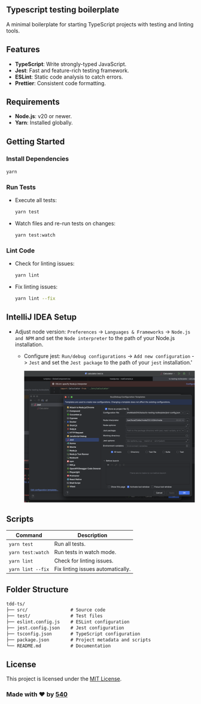 ## Typescript testing boilerplate

A minimal boilerplate for starting TypeScript projects with testing and linting tools.

## Features

- **TypeScript**: Write strongly-typed JavaScript.
- **Jest**: Fast and feature-rich testing framework.
- **ESLint**: Static code analysis to catch errors.
- **Prettier**: Consistent code formatting.

## Requirements

- **Node.js**: v20 or newer.
- **Yarn**: Installed globally.

## Getting Started

### Install Dependencies

```bash
yarn
```

### Run Tests

- Execute all tests:

  ```bash
  yarn test
  ```

- Watch files and re-run tests on changes:

  ```bash
  yarn test:watch
  ```

### Lint Code

- Check for linting issues:

  ```bash
  yarn lint
  ```

- Fix linting issues:

  ```bash
  yarn lint --fix
  ```

## IntelliJ IDEA Setup

- Adjust node version: `Preferences` -> `Languages & Frameworks` -> `Node.js and NPM` and set the `Node interpreter` to the path of your Node.js installation.

  - Configure jest: `Run/debug configurations` -> `Add new configuration` -> `Jest` and set the `Jest package` to the path of your `jest` installation.'

    ![jestconfig.png](Intellij_Jest_config.png)

## Scripts

| Command           | Description                       |
| ----------------- | --------------------------------- |
| `yarn test`       | Run all tests.                    |
| `yarn test:watch` | Run tests in watch mode.          |
| `yarn lint`       | Check for linting issues.         |
| `yarn lint --fix` | Fix linting issues automatically. |

## Folder Structure

```
tdd-ts/
├── src/                # Source code
├── test/               # Test files
├── eslint.config.js    # ESLint configuration
├── jest.config.json    # Jest configuration
├── tsconfig.json       # TypeScript configuration
├── package.json        # Project metadata and scripts
└── README.md           # Documentation
```

## License

This project is licensed under the [MIT License](LICENSE).

### Made with ❤️ by [540](https://540deg.com)
